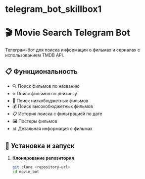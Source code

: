 # telegram_bot_skillbox1

# 🎬 Movie Search Telegram Bot

Телеграм-бот для поиска информации о фильмах и сериалах с использованием TMDB API.

## 📋 Функциональность

- 🔍 Поиск фильмов по названию
- ⭐ Поиск фильмов по рейтингу
- 💸 Поиск низкобюджетных фильмов
- 💰 Поиск высокобюджетных фильмов
- 📋 История поиска с фильтрацией по дате
- 🖼️ Постеры фильмов
- 📊 Детальная информация о фильмах

## 🚀 Установка и запуск

1. **Клонирование репозитория**
   ```bash
   git clone <repository-url>
   cd movie_bot
